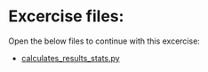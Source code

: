 # Excercise files: 

Open the below files to continue with this excercise: 

- [calculates_results_stats.py](../data/calculates_results_stats.py)

